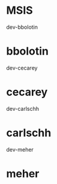 # MSIS

dev-bbolotin

bbolotin
=======
dev-cecarey

cecarey
=======

dev-carlschh

carlschh
=======
dev-meher

meher
=======

